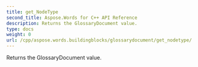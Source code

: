 ```yaml
---
title: get_NodeType
second_title: Aspose.Words for C++ API Reference
description: Returns the GlossaryDocument value. 
type: docs
weight: 0
url: /cpp/aspose.words.buildingblocks/glossarydocument/get_nodetype/
---
```


Returns the GlossaryDocument value. 

